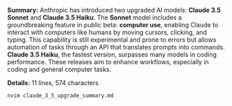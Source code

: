 **Summary:** Anthropic has introduced two upgraded AI models: **Claude 3.5 Sonnet** and **Claude 3.5 Haiku**. The **Sonnet** model includes a groundbreaking feature in public beta: **computer use**, enabling Claude to interact with computers like humans by moving cursors, clicking, and typing. This capability is still experimental and prone to errors but allows automation of tasks through an API that translates prompts into commands. **Claude 3.5 Haiku**, the fastest version, surpasses many models in coding performance. These releases aim to enhance workflows, especially in coding and general computer tasks.

**Details:** 11 lines, 574 characters

```bash
nvim claude_3_5_upgrade_summary.md
```

